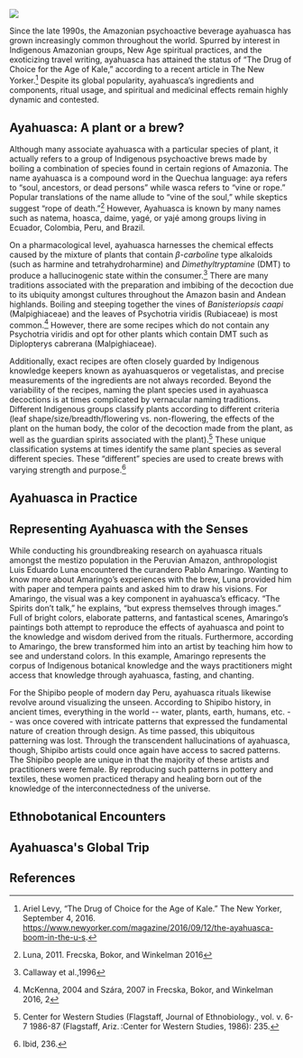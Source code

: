 <a href="https://juncture-digital.org"><img src="https://juncture-digital.org/images/ve-button.png"></a>

<param ve-config 
       title="Ayahuasca:" 
       banner="" 
       layout="vertical">

Since the late 1990s, the Amazonian psychoactive beverage ayahuasca has grown increasingly common throughout the world. Spurred by interest in Indigenous Amazonian groups, New Age spiritual practices, and the exoticizing travel writing, ayahuasca has attained the status of “The Drug of Choice for the Age of Kale,” according to a recent article in The New Yorker.[^ref1] Despite its global popularity, ayahuasca’s ingredients and components, ritual usage, and spiritual and medicinal effects remain highly dynamic and contested. 

## Ayahuasca: A plant or a brew?

Although many associate ayahuasca with a particular species of plant, it actually refers to a group of Indigenous psychoactive brews made by boiling a combination of species found in certain regions of Amazonia. The name ayahuasca is a compound word in the Quechua language: aya refers to “soul, ancestors, or dead persons” while wasca refers to “vine or rope.” Popular translations of the name allude to “vine of the soul,” while skeptics suggest “rope of death.”[^ref2] However, Ayahuasca is known by many names such as natema, hoasca, daime, yagé, or yajé among groups living in Ecuador, Colombia, Peru, and Brazil.

On a pharmacological level, ayahuasca harnesses the chemical effects caused by the mixture of plants that contain _β-carboline_ type alkaloids (such as harmine and tetrahydroharmine) and _Dimethyltryptamine_ (DMT) to produce a hallucinogenic state within the consumer.[^ref3] There are many traditions associated with the preparation and imbibing of the decoction due to its ubiquity amongst cultures throughout the Amazon basin and Andean highlands. Boiling and steeping together the vines of _Banisteriopsis caapi_ (Malpighiaceae) and the leaves of Psychotria viridis (Rubiaceae) is most common.[^ref4] However, there are some recipes which do not contain any Psychotria viridis and opt for other plants which contain DMT such as Diplopterys cabrerana (Malpighiaceae).
<param ve-plant-specimen eid="Q133573" max="1">
<param ve-plant-specimen eid="Q133533" max="1">

Additionally, exact recipes are often closely guarded by Indigenous knowledge keepers known as ayahuasqueros or vegetalistas, and precise measurements of the ingredients are not always recorded. Beyond the variability of the recipes, naming the plant species used in ayahuasca decoctions is at times complicated by vernacular naming traditions. Different Indigenous groups classify plants according to different criteria (leaf shape/size/breadth/flowering vs. non-flowering, the effects of the plant on the human body, the color of the decoction made from the plant, as well as the guardian spirits associated with the plant).[^ref5] These unique classification systems at times identify the same plant species as several different species. These “different” species are used to create brews with varying strength and purpose.[^ref6]

## Ayahuasca in Practice




## Representing Ayahuasca with the Senses

While conducting his groundbreaking research on ayahuasca rituals amongst the mestizo population in the Peruvian Amazon, anthropologist Luis Eduardo Luna encountered the curandero Pablo Amaringo. Wanting to know more about Amaringo’s experiences with the brew, Luna provided him with paper and tempera paints and asked him to draw his visions. For Amaringo, the visual was a key component in ayahuasca’s efficacy. “The Spirits don’t talk,” he explains, “but express themselves through images.” Full of bright colors, elaborate patterns, and fantastical scenes, Amaringo’s paintings both attempt to reproduce the effects of ayahuasca and point to the knowledge and wisdom derived from the rituals. Furthermore, according to Amaringo, the brew transformed him into an artist by teaching him how to see and understand colors. In this example, Amaringo represents the corpus of Indigenous botanical knowledge and the ways practitioners might access that knowledge through ayahuasca, fasting, and chanting. 

For the <span ve-entity eid="Q36411">Shipibo people</span> of modern day Peru, ayahuasca rituals likewise revolve around visualizing the unseen. According to Shipibo history, in ancient times, everything in the world -- water, plants, earth, humans, etc. -- was once covered with intricate patterns that expressed the fundamental nature of creation through design. As time passed, this ubiquitous patterning was lost. Through the transcendent hallucinations of ayahuasca, though, Shipibo artists could once again have access to sacred patterns. The Shipibo people are unique in that the majority of these artists and practitioners were female. By reproducing such patterns in pottery and textiles, these women practiced therapy and healing born out of the knowledge of the interconnectedness of the universe. 
<param ve-image url="https://americanindian.si.edu/exhibitions/infinityofnations/images/amazon/239608_900.jpg"
       label="Shipibo _ainbo chomo_. ca. 1965. San Francisco de Yarinacocha, Peru. Clay and paint. National Museum of the American Indian, Washington D.C. 
       description="Water vessel in the form of a woman">
                                                        
                                                        
## Ethnobotanical Encounters 
## Ayahuasca's Global Trip 
  

## References

[^ref1]: Ariel Levy, “The Drug of Choice for the Age of Kale.” The New Yorker, September 4, 2016. https://www.newyorker.com/magazine/2016/09/12/the-ayahuasca-boom-in-the-u-s.
[^ref2]: Luna, 2011. Frecska, Bokor, and Winkelman 2016
[^ref3]: Callaway et al.,1996
[^ref4]: McKenna, 2004 and Szára, 2007  in Frecska, Bokor, and Winkelman 2016, 2
[^ref5]: Center for Western Studies (Flagstaff, Journal of Ethnobiology., vol. v. 6-7 1986-87 (Flagstaff, Ariz. :Center for Western Studies, 1986): 235.
[^ref6]: Ibid, 236.



